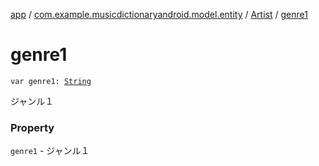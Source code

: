 [app](../../index.md) / [com.example.musicdictionaryandroid.model.entity](../index.md) / [Artist](index.md) / [genre1](./genre1.md)

# genre1

`var genre1: `[`String`](https://kotlinlang.org/api/latest/jvm/stdlib/kotlin/-string/index.html)

ジャンル１

### Property

`genre1` - ジャンル１